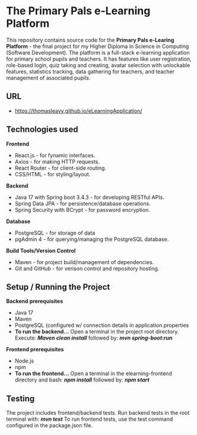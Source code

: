 # The Primary Pals e-Learning Platform

This repository contains source code for the **Primary Pals e-Learing Platform** - the final project for my Higher Diploma in Science in Computing (Software Development). 
The platform is a full-stack e-learning application for primary school pupils and teachers. 
It has features like user registration, role-based login, quiz taking and creating, avatar selection with unlockable features, statistics tracking, data gathering for teachers, and teacher management of associated pupils.

## URL
- https://thomasleavy.github.io/eLearningApplication/

## Technologies used

**Frontend**
  
- React.js - for fynamic interfaces.
- Axios - for making HTTP requests.
- React Router - for client-side routing.
- CSS/HTML - for styling/layout.
  
**Backend**
  
- Java 17 with Spring boot 3.4.3 - for developing RESTful APIs.
- Spring Data JPA - for persistence/database operations.
- Spring Security with BCrypt - for password encryption.
  
**Database**
  
- PostgreSQL - for storage of data
- pgAdmin 4 - for querying/managing the PostgreSQL database.

**Build Tools/Version Control**

- Maven - for project build/management of dependencies.
- Git and GitHub - for verison control and repository hosting.

## Setup / Running the Project

**Backend prerequisites**

- Java 17
- Maven
- PostgreSQL (configured w/ connection details in application.properties
- **To run the backend...**
Open a terminal in the project root directory. Execute:
***Maven clean install***
followed by:
***mvn spring-boot:run***

**Frontend prerequisites**

- Node.js
- npm
- **To run the frontend...**
Open a terminal in the elearning-frontend directory and bash:
***npm install***
followed by:
***npm start***

## Testing

The project includes frontend/backend tests. Run backend tests in the root terminal with:
***mvn test***
To run frontend tests, use the test command configured in the package.json file.










